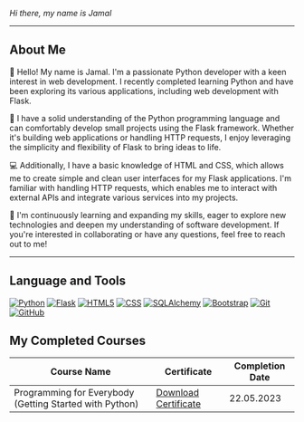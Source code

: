 *Hi there, my name is Jamal*

---

## About Me

👋 Hello! My name is Jamal. I'm a passionate Python developer with a keen interest in web development. I recently completed learning Python and have been exploring its various applications, including web development with Flask.

🐍 I have a solid understanding of the Python programming language and can comfortably develop small projects using the Flask framework. Whether it's building web applications or handling HTTP requests, I enjoy leveraging the simplicity and flexibility of Flask to bring ideas to life.

💻 Additionally, I have a basic knowledge of HTML and CSS, which allows me to create simple and clean user interfaces for my Flask applications. I'm familiar with handling HTTP requests, which enables me to interact with external APIs and integrate various services into my projects.

🌱 I'm continuously learning and expanding my skills, eager to explore new technologies and deepen my understanding of software development. If you're interested in collaborating or have any questions, feel free to reach out to me!

---

## Language and Tools

[![Python](https://img.shields.io/badge/Python%20-%20lightblue?style=for-the-badge&logo=python)](https://www.python.org/)
[![Flask](https://img.shields.io/badge/Flask%20-%20Grey?style=for-the-badge&logo=flask)](https://flask.palletsprojects.com/)
[![HTML5](https://img.shields.io/badge/Html5-orange?style=for-the-badge&logo=Html5)](https://developer.mozilla.org/en-US/docs/Web/Guide/HTML/HTML5)
[![CSS](https://img.shields.io/badge/Css%20-%20blue?style=for-the-badge&logo=Css3)](https://developer.mozilla.org/en-US/docs/Web/CSS)
[![SQLAlchemy](https://img.shields.io/badge/SQlalchemy%20-%20darkred?style=for-the-badge&logo=SqlAlchemy)](https://www.sqlalchemy.org/)
[![Bootstrap](https://img.shields.io/badge/Bootstrap%20-%20purple?style=for-the-badge&logo=Bootstrap)](https://getbootstrap.com/)
[![Git](https://img.shields.io/badge/Git%20-%20orange?style=for-the-badge&logo=Git)](https://git-scm.com/)
[![GitHub](https://img.shields.io/badge/Github%20-%20black?style=for-the-badge&logo=Github)](https://github.com/)

## My Completed Courses

| Course Name                                          | Certificate                                                | Completion Date |
|------------------------------------------------------|------------------------------------------------------------|-----------------|
| Programming for Everybody (Getting Started with Python) | [Download Certificate](./assets/Coursera%205CYHVY83N5DJ.pdf) | 22.05.2023      |

















